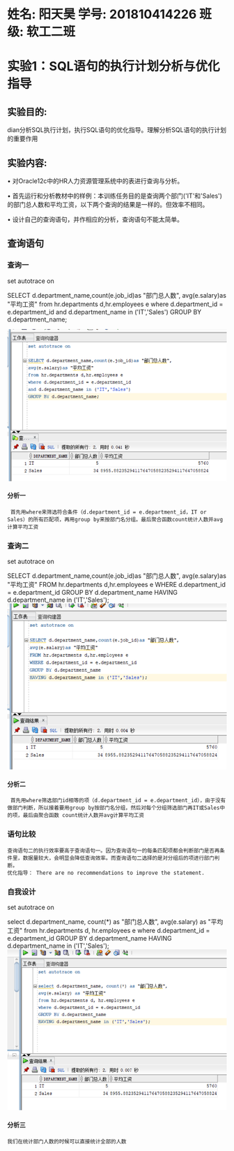 # 姓名: 阳天昊  学号: 201810414226  班级: 软工二班

# 实验1：SQL语句的执行计划分析与优化指导

## 实验目的:

dian分析SQL执行计划，执行SQL语句的优化指导。理解分析SQL语句的执行计划的重要作用

## 实验内容:

• 对Oracle12c中的HR人力资源管理系统中的表进行查询与分析。

• 首先运行和分析教材中的样例：本训练任务目的是查询两个部门('IT'和'Sales')的部门总人数和平均工资，以下两个查询的结果是一样的。但效率不相同。

• 设计自己的查询语句，并作相应的分析，查询语句不能太简单。

## 查询语句

### 查询一

set autotrace on

SELECT d.department_name,count(e.job_id)as "部门总人数",
avg(e.salary)as "平均工资"
from hr.departments d,hr.employees e
where d.department_id = e.department_id
and d.department_name in ('IT','Sales')
GROUP BY d.department_name;

![image text](图片一.png)

#### 分析一

     首先用where来筛选符合条件（d.department_id = e.department_id，IT or Sales）的所有匹配项，再用group by来按部门名分组。最后聚合函数count统计人数并avg计算平均工资

### 查询二

set autotrace on

SELECT d.department_name,count(e.job_id)as "部门总人数",
avg(e.salary)as "平均工资"
FROM hr.departments d,hr.employees e
WHERE d.department_id = e.department_id
GROUP BY d.department_name
HAVING d.department_name in ('IT','Sales');
![image text](图片二.png)

#### 分析二

     首先用where筛选部门id相等的项（d.department_id = e.department_id），由于没有做部门判断，所以接着要用group by按部门名分组，然后对每个分组筛选部门再IT或Sales中的项，最后由聚合函数 count统计人数并avg计算平均工资

### 语句比较

    查询语句二的执行效率要高于查询语句一。因为查询语句一的每条匹配项都会判断部门是否再条件里，数据量较大，会明显会降低查询效率。而查询语句二选择的是对分组后的项进行部门判断。
    优化指导： There are no recommendations to improve the statement.

### 自我设计

set autotrace on

select d.department_name, count(*) as "部门总人数",
avg(e.salary) as "平均工资"
from hr.departments d, hr.employees e
where d.department_id = e.department_id
GROUP BY d.department_name
HAVING d.department_name in ('IT','Sales');
![image text](图片三.png)

#### 分析三

    我们在统计部门人数的时候可以直接统计全部的人数

